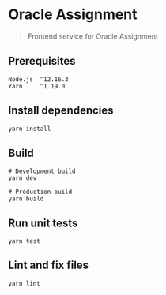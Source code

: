 # Oracle Assignment

> Frontend service for Oracle Assignment

## Prerequisites

```
Node.js  ^12.16.3
Yarn     ^1.19.0
```

## Install dependencies

```bash
yarn install
```

## Build

```
# Development build
yarn dev

# Production build
yarn build
```

## Run unit tests

```
yarn test
```

## Lint and fix files

```
yarn lint
```
